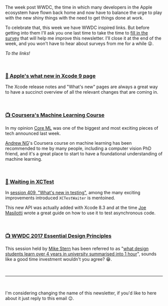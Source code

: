 The week post WWDC, the time in which many developers in the Apple ecosystem have flown back home and now have to balance the urge to play with the new shiny things with the need to get things done at work.

To celebrate that, this week we have WWDC inspired links. But before getting into them I'll ask you one last time to take the time to [fill in the survey](https://goo.gl/forms/20rXsVVtkzQUqkqc2) that will help me improve this newsletter. I'll close it at the end of the week, and you won't have to hear about surveys from me for a while 😜.

_To the links!_

<br/>

### [📝 Apple's what new in Xcode 9 page](https://developer.apple.com/library/content/documentation/DeveloperTools/Conceptual/WhatsNewXcode/xcode_9/xcode_9.html)

The Xcode release notes and "What's new" pages are always a great way to have a succinct overview of all the relevant changes that are coming in.

<br/>

### [📺 Coursera's Machine Learning Course](https://www.coursera.org/learn/machine-learning)

In my opinion [Core ML](https://developer.apple.com/documentation/coreml) was one of the biggest and most exciting pieces of tech announced last week.

[Andrew NG](https://twitter.com/AndrewYNg)'s Coursera course on machine learning has been recommended to me by many people, including a computer vision PhD friend, and it's a great place to start to have a foundational understanding of machine learning.

<br/>

### [📝 Waiting in XCTest](http://masilotti.com/xctest-waiting/)

In [session 409, "What's new in testing"](https://developer.apple.com/videos/play/wwdc2017/409/), among the many exciting improvements introduced `XCTestWaiter` is mentoined.

This new API was actually added with Xcode 8.3 and at the time [Joe Masilotti](https://twitter.com/joemasilotti) wrote a great guide on how to use it to test asynchronous code. 

<br/>

### [📺 WWDC 2017 Essential Design Principles](https://developer.apple.com/videos/play/wwdc2017/802/)

This session held by [Mike Stern](https://twitter.com/themikestern) has been referred to as "[what design students learn over 4 years in university summarised into 1 hour](https://twitter.com/arle13/status/874197498562199553)", sounds like a good time investment wouldn't you agree? 😁.

<br/><hr/><br/>

I'm considering changing the name of this newsletter, if you'd like to here about it just reply to this email 😉.
